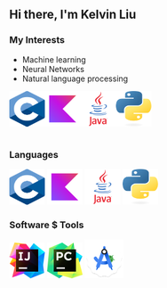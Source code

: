 ## Hi there, I'm Kelvin Liu

### My Interests
- Machine learning
- Neural Networks
- Natural language processing

<html>
<head>
  <style>
    .image-container {
      display: flex;
    }
    .image-container img {
      width: 64; /* Adjust the width as needed */
      margin: 64;
    }
  </style>
</head>
<body>
  <div class="image-container">
    <img src="./assets/c.svg" alt="C" width=64 height=64>
    <img src="./assets/kotlin.svg" alt="Kotlin" width=64 height=64>
    <img src="./assets/java.png" alt="Java" width=64 height=64>
    <img src="./assets/python.svg" alt="Python" width=64 height=64>
  </div>   
</body>
</html>

### Languages
<img src="./assets/c.svg" alt="C" width=64 height=64>
<img src="./assets/kotlin.svg" alt="Kotlin" width=64 height=64>
<img src="./assets/java.png" alt="Java" width=64 height=64>
<img src="./assets/python.svg" alt="Python" width=64 height=64>

### Software $ Tools
<img src="./assets/idea.svg" alt="IDEA" width=64 height=64>
<img src="./assets/pycharm.svg" alt="PyCharm" width=64 height=64>
<img src="./assets/studio.svg" alt="Android Studio" width=70 height=70>

